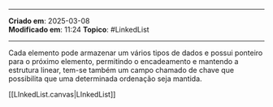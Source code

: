 ***
**Criado em**: 2025-03-08  
**Modificado em**: 11:24
**Topico**: #LinkedList
***

Cada elemento pode armazenar um vários tipos de dados e possui ponteiro para o próximo elemento,  permitindo o encadeamento e mantendo a estrutura linear, tem-se também um campo chamado de chave que possibilita que uma determinada ordenação seja mantida.

[[LInkedList.canvas|LInkedList]]
